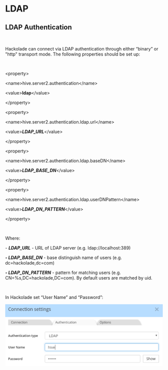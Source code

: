 # LDAP

## LDAP Authentication

&nbsp;

Hackolade can connect via LDAP authentication through either “binary” or "http" transport mode. The following properties should be set up:

&nbsp;

\<property\>

\<name\>hive.server2.authentication\</name\>

\<value\>**ldap**\</value\>

\</property\>

\<property\>

\<name\>hive.server2.authentication.ldap.url\</name\>

\<value\>***LDAP\_URL***\</value\>

\</property\>

\<property\>

\<name\>hive.server2.authentication.ldap.baseDN\</name\>

\<value\>***LDAP\_BASE\_DN***\</value\>

\</property\>

\<property\>

\<name\>hive.server2.authentication.ldap.userDNPattern\</name\>

\<value\>***LDAP\_DN\_PATTERN***\</value\>

\</property\>

&nbsp;

Where:

\- ***LDAP\_URL** -* URL of LDAP server (e.g. ldap://localhost:389)

***\- LDAP\_BASE\_DN*** - base distinguish name of users (e.g. dc=hackolade,dc=com)

***\- LDAP\_DN\_PATTERN** -* pattern for matching users (e.g. CN=%s,DC=hackolade,DC=com). By default users are matched by uid.

&nbsp;

In Hackolade set “User Name” and “Password”:

![Image](<lib/Hive%20-%20LDAP%20Connection%20Settings.png>)

